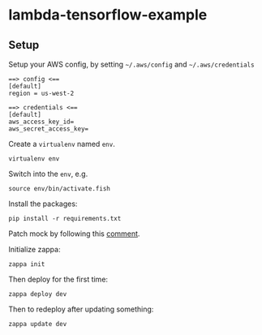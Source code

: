 # lambda-tensorflow-example

## Setup

Setup your AWS config, by setting `~/.aws/config` and `~/.aws/credentials`

```
==> config <==
[default]
region = us-west-2

==> credentials <==
[default]
aws_access_key_id=
aws_secret_access_key=
```

Create a `virtualenv` named `env`.

    virtualenv env

Switch into the `env`, e.g.

    source env/bin/activate.fish

Install the packages:

    pip install -r requirements.txt

Patch mock by following this [comment](https://github.com/Miserlou/Zappa/issues/779#issuecomment-292672317).

Initialize zappa:

    zappa init

Then deploy for the first time:

    zappa deploy dev

Then to redeploy after updating something:

    zappa update dev
